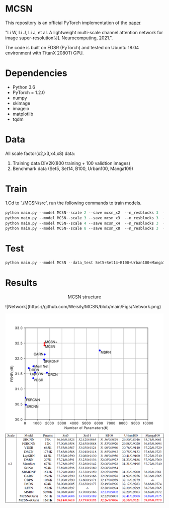 # MCSN
This repository is an official PyTorch implementation of the [paper](https://www.sciencedirect.com/science/article/pii/S0925231221008535)

"Li W, Li J, Li J, et al. A lightweight multi-scale channel attention network for image super-resolution[J]. Neurocomputing, 2021.".

The code is built on EDSR (PyTorch) and tested on Ubuntu 18.04 environment  with TitanX 2080Ti GPU.
# Dependencies
*	Python 3.6
*	PyTorch = 1.2.0
*	numpy
* skimage
* imageio
* matplotlib
* tqdm
# Data
All scale factor(x2,x3,x4,x8) data:
1. Training data DIV2K(800 training + 100 validtion images)
2. Benchmark data (Set5, Set14, B100, Urban100, Manga109)
# Train
1.Cd to './MCSN/src', run the following commands to train models.
```python
python main.py --model MCSN--scale 2 --save mcsn_x2  --n_resblocks 3  --lr 1e-4  --n_feats 64 --res_scale 1 --batch_size 16 --n_threads 6 
python main.py --model MCSN--scale 3 --save mcsn_x3  --n_resblocks 3  --lr 1e-4  --n_feats 64 --res_scale 1 --batch_size 16 --n_threads 6 
python main.py --model MCSN--scale 4 --save mcsn_x4  --n_resblocks 3  --lr 1e-4  --n_feats 64 --res_scale 1 --batch_size 16 --n_threads 6 
python main.py --model MCSN--scale 8 --save mcsn_x8  --n_resblocks 3  --lr 1e-4  --n_feats 64 --res_scale 1 --batch_size 16 --n_threads 6 
```
# Test
```python
python main.py --model MCSN --data_test Set5+Set14+B100+Urban100+Manga109  --scale 4 --pre_train ../experiment/mscn_x4/model/model_best.pt --test_only  --self_ensemble
```
# Results
<p align="center">MCSN structure </p> 
![Network](https://github.com/Weisily/MCSN/blob/main/Figs/Network.png)

![Parameters](https://github.com/Weisily/MCSN/blob/main/Figs/Parameters.png)
![PSNR&SSIMX2](https://github.com/Weisily/MCSN/blob/main/Figs//PSNR&SSIMX2.png)
